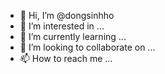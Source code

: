 - 👋 Hi, I’m @dongsinhho
- 👀 I’m interested in ...
- 🌱 I’m currently learning ...
- 💞️ I’m looking to collaborate on ...
- 📫 How to reach me ...

<!---
dongsinhho/dongsinhho is a ✨ special ✨ repository because its `README.md` (this file) appears on your GitHub profile.
You can click the Preview link to take a look at your changes.
--->
